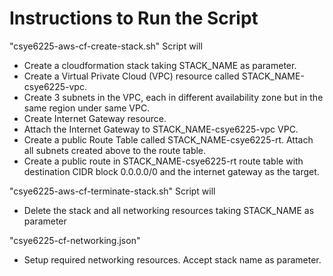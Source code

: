 # Instructions to Run the Script
<p>"csye6225-aws-cf-create-stack.sh" Script will</p>
<ul>
  <li>Create a cloudformation stack taking STACK_NAME as parameter.</li>
	<li>Create a Virtual Private Cloud (VPC) resource called STACK_NAME-csye6225-vpc.</li>
	<li>Create 3 subnets in the VPC, each in different availability zone but in the same region under same VPC.</li>
	<li>Create Internet Gateway resource.</li>
	<li>Attach the Internet Gateway to STACK_NAME-csye6225-vpc VPC.</li>
	<li>Create a public Route Table called STACK_NAME-csye6225-rt. Attach all subnets created above to the route table.</li>
	<li>Create a public route in STACK_NAME-csye6225-rt route table with destination CIDR block 0.0.0.0/0 and the internet gateway as the target.</li>
</ul>
<p>"csye6225-aws-cf-terminate-stack.sh" Script will</p>
<ul>
	<li>Delete the stack and all networking resources taking STACK_NAME as parameter</li>
</ul>
<p>"csye6225-cf-networking.json"</p>
<ul>
	<li>Setup required networking resources. Accept stack name as parameter.</li>
</ul>
